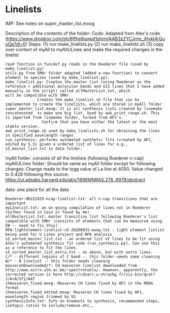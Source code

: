 # Linelists

IMP: See notes on super_master_list.moog

Description of the contents of the folder:
Code:
Adapted from Alex's code (https://www.dropbox.com/sh/6ffhe6uowd1qhmj/AAB3z2YCJrmr_iHykl4rQuoQa?dl=0) 
Steps: (1) run make_linelists.py (2) run make_linelists.sh (3) copy over content of myAll to myAllULines and make the required changes in the linelist		


    read function in funcdef.py reads in the Roederer file (used by make_linelist.py)
    utils.py from SMHr folder adapted (added a new function) to convert element to species (used by make_linelist.py). 		
    make_linelist.py: Creates the master list (using Roederer as the reference + additional molecular bands and UII lines that I have added manually in the script) called allMasterList.txt, which					will be compatible with SMHr
    		      Creates the make_linelist.sh file that can be implemented to create the linelists, which are stored in myAll folder
    super_master_list.moog: it is all synthesis lists created by linemake concatenated  to make one big list. Used by awk_print_range.sh. This is imported from linemake folder, forked from APJ's.
    			    Confirm that you have either the latest or the most stable version.
    awk_print_range.sh used by make_linelists.sh for obtaining the lines in specified wavelength ranges
    run_synthesis: performs automated synthetic fits (created by APJ, edited by S.S) given a ordered list of lines for e.g., s5_master_list.txt in data folder.

   

myAll folder: consists of all the linelists (following Roederer n-cap) 
myAllULines folder: Should be same as myAll folder except for following changes:
	    Change made to the logg value of La line at 4050. Value changed to 0.428 following this source: https://ui.adsabs.harvard.edu/abs/1996MNRAS.278..997B/abstract 

data:
one place for all the data

    Roederer-HD222925-ncap-linelist.txt: all n-cap transitions that are important
    myLInelist.txt: an on going compilation of lines not in Roederer (either found in Cain or found by me)
    allMasterList.txt: master transition list following Roederer's list compatible with SMHr (consists of elements that can be measured using EW -- need to fix this)
    RPA-lightelement-linelist-v5-20200831-moog.txt - light element linlist being used for U Lines project and RPA analysis
    s5_sorted_master_list.txt - an ordered list of lines to be fit using Alex's automated synthesis fit code (run_synthesis.py). Can use this as a reference to fit the lines. 
    s5_sorted_master_list_extra.txt - as above, but with extra lines. 
    C/* - different regions of C band -- this folder needs some cleaning
    N/* - N linelist -- this folder needs cleaning
    masseronDownloaded/*: CH masseron linelist downloaded from http://www.astro.ulb.ac.be/~spectrotools/. However, apparently, the corrected version is here http://cdsarc.u-strasbg.fr/viz-bin/qcat?J/A+A/571/A47
    chmasseron_fixed.moog: Masseron CH lines fixed by APJ in the MOOG format
    chmasseron_fixed_edited.moog: Masseron CH lines fixed by APJ, wavelength region trimmed by SS
    synthesisInfo.txt: Info on elements to synthesis, recommended steps, isotopic ratios to include/remove etc.,